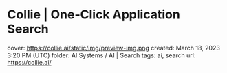 # Collie | One-Click Application Search

cover: https://collie.ai/static/img/preview-img.png
created: March 18, 2023 3:20 PM (UTC)
folder: AI Systems / AI | Search
tags: ai, search
url: https://collie.ai/
